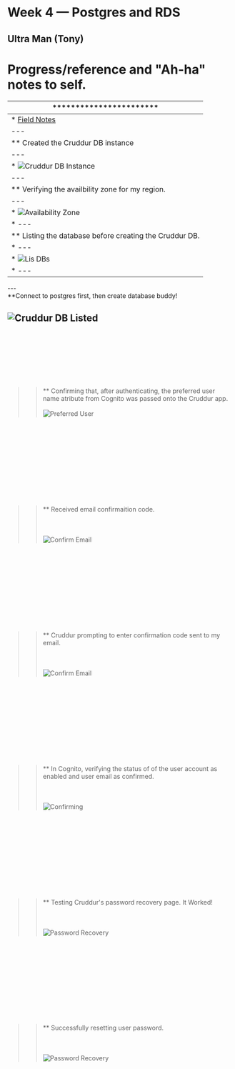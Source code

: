 # Week 4 — Postgres and RDS

## Ultra Man (Tony)


# Progress/reference and "Ah-ha" notes to self.
| *********************** |
| --- |
| * [Field Notes](https://github.com/ultraman-labs/aws-bootcamp-cruddur-2023/blob/main/_docs/assets/week4/Notes-Week4.txt) |
| --- |
| ** Created the Cruddur DB instance |
| --- |
| * ![Cruddur DB Instance](../_docs/assets/week4/rdscruddur.png) |
| --- |
| ** Verifying the availbility zone for my region.|
| --- |
| * ![Availability Zone](../_docs/assets/week4/availabilityzone.png) |
| * ---|
| ** Listing the database before creating the Cruddur DB.
| * ---|
| * ![Lis DBs](../_docs/assets/week4/dblist.png) |
| * --- | 
<p> --- <br>  
    **Connect to postgres first, then create database buddy!  </p>
    
   ![Cruddur DB Listed](../_docs/assets/week4/postgrescreatedb1.png)  <br><br><br><br><br><br>
   ---
  >> ** Confirming that, after authenticating, the preferred user name atribute from Cognito was passed onto the Cruddur app.<br><br> 
       ![Preferred User](../_docs/assets/week4/postgrescreatedb1.png)
   
<br><br><br><br><br><br>
---


 >> ** Received email confirmaition code. <br><br><br><br>
 ![Confirm Email](../_docs/assets/week3/verifycode2.png) 
 
 <br><br><br><br><br><br>
 ---   
 
 >> ** Cruddur prompting to enter confirmation code sent to my email. <br><br><br><br>
 ![Confirm Email](../_docs/assets/week3/confcode.png) 
 
 <br><br><br><br><br><br>
 ---
>> ** In Cognito, verifying the status of of the user account as enabled and user email as  confirmed. <br><br><br><br>
      ![Confirming](../_docs/assets/week3/confirmuser.png) 

<br><br><br><br><br><br>
 ---
>> ** Testing Cruddur's password recovery page. It Worked! <br><br><br><br>
  ![Password Recovery](../_docs/assets/week3/pwrecovery.png)

<br><br><br><br><br><br>
 ---

>> ** Successfully resetting user password. <br><br><br><br>
  ![Password Recovery](../_docs/assets/week3/pwresetgood.png)

<br><br><br><br><br><br>
 ---   

